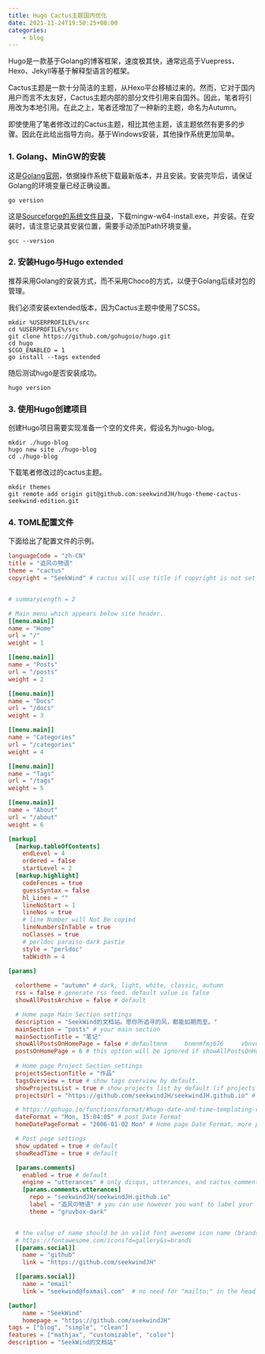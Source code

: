 ```yaml
---
title: Hugo Cactus主题国内优化
date: 2021-11-24T19:50:25+08:00
categories:
    - blog
---
```


<!--more-->

Hugo是一款基于Golang的博客框架，速度极其快，通常远高于Vuepress、Hexo、Jekyll等基于解释型语言的框架。

Cactus主题是一款十分简洁的主题，从Hexo平台移植过来的。然而，它对于国内用户而言不太友好，Cactus主题内部的部分文件引用来自国外。因此，笔者将引用改为本地引用。在此之上，笔者还增加了一种新的主题，命名为Autumn。

即使使用了笔者修改过的Cactus主题，相比其他主题，该主题依然有更多的步骤。因此在此给出指导方向。基于Windows安装，其他操作系统更加简单。

### 1. Golang、MinGW的安装

这是[Golang官网](https://go.dev/)，依据操作系统下载最新版本，并且安装。安装完毕后，请保证Golang的环境变量已经正确设置。

```shell
go version
```

这是[Sourceforge的系统文件目录](https://jaist.dl.sourceforge.net/project/mingw-w64/Toolchains%20targetting%20Win32/Personal%20Builds/mingw-builds/installer/)，下载mingw-w64-install.exe，并安装。在安装时，请注意记录其安装位置，需要手动添加Path环境变量。

```shell
gcc --version
```

### 2. 安装Hugo与Hugo extended

推荐采用Golang的安装方式，而不采用Choco的方式，以便于Golang后续对包的管理。

我们必须安装extended版本，因为Cactus主题中使用了SCSS。

```shell
mkdir %USERPROFILE%/src
cd %USERPROFILE%/src
git clone https://github.com/gohugoio/hugo.git
cd hugo
$CGO_ENABLED = 1
go install --tags extended
```

随后测试hugo是否安装成功。

```shell
hugo version
```

### 3. 使用Hugo创建项目

创建Hugo项目需要实现准备一个空的文件夹，假设名为hugo-blog。

```shell
mkdir ./hugo-blog
hugo new site ./hugo-blog
cd ./hugo-blog
```

下载笔者修改过的cactus主题。
```shell
mkdir themes
git remote add origin git@github.com:seekwindJH/hugo-theme-cactus-seekwind-edition.git
```

### 4. TOML配置文件

下面给出了配置文件的示例。

```toml
languageCode = "zh-CN"
title = "追风の物语"
theme = "cactus"
copyright = "SeekWind" # cactus will use title if copyright is not set


# summaryLength = 2

# Main menu which appears below site header.
[[menu.main]]
name = "Home"
url = "/"
weight = 1

[[menu.main]]
name = "Posts"
url = "/posts"
weight = 2

[[menu.main]]
name = "Docs"
url = "/docs"
weight = 3

[[menu.main]]
name = "Categories"
url = "/categories"
weight = 4

[[menu.main]]
name = "Tags"
url = "/tags"
weight = 5

[[menu.main]]
name = "About"
url = "/about"
weight = 6

[markup]
  [markup.tableOfContents]
    endLevel = 4
    ordered = false
    startLevel = 2
  [markup.highlight]
    codeFences = true
    guessSyntax = false
    hl_Lines = ""
    lineNoStart = 1
    lineNos = true
    # line Number will Not Be copied
    lineNumbersInTable = true
    noClasses = true
    # perldoc paraiso-dark pastie
    style = "perldoc"
    tabWidth = 4

[params]
  
  colortheme = "autumn" # dark, light, white, classic, autumn
  rss = false # generate rss feed. default value is false
  showAllPostsArchive = false # default

  # Home page Main Section settings
  description = "SeekWind的文档站。愿你所追寻的风，都能如期而至。"
  mainSection = "posts" # your main section
  mainSectionTitle = "笔记"
  showAllPostsOnHomePage = false # defaultmnm     bnmnmfmj676     vbnvnvnbbbbbbbbbbbbbbbbbbbbbbbb    vny=t
  postsOnHomePage = 6 # this option will be ignored if showAllPostsOnHomePage is set to true
  
  # Home page Project Section settings
  projectsSectionTitle = "作品"
  tagsOverview = true # show tags overview by default.
  showProjectsList = true # show projects list by default (if projects data file exists).
  projectsUrl = "https://github.com/seekwindJH/seekwindJH.github.io" # title link for projects list

  # https://gohugo.io/functions/format/#hugo-date-and-time-templating-reference
  dateFormat = "Mon, 15:04:05" # post Date Format
  homeDatePageFormat = "2006-01-02 Mon" # Home page Date Format, more purity

  # Post page settings
  show_updated = true # default
  showReadTime = true # default

  [params.comments]
    enabled = true # default
    engine = "utterances" # only disqus, utterances, and cactus_comments is supported
    [params.comments.utterances]
      repo = "seekwindJH/seekwindJH.github.io"
      label = "追风の物语" # you can use however you want to label your name in your repo's issues
      theme = "gruvbox-dark"


  # the value of name should be an valid font awesome icon name (brands type)
  # https://fontawesome.com/icons?d=gallery&s=brands
  [[params.social]]
    name = "github"
    link = "https://github.com/seekwindJH"

  [[params.social]]
    name = "email"
    link = "seekwind@foxmail.com"  # no need for "mailto:" in the head

[author]
    name = "SeekWind"
    homepage = "https://github.com/seekwindJH"
tags = ["blog", "simple", "clean"]
features = ["mathjax", "customizable", "color"]
description = "SeekWind的文档站"
```